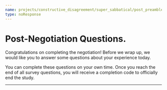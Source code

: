 ```yaml
---
name: projects/constructive_disagreement/super_sabbatical/post_preamble.md
type: noResponse
---
```


# Post-Negotiation Questions.

Congratulations on completing the negotiation! Before we wrap up, we would like you to answer some questions about your experience today. 

You can complete these questions on your own time. Once you reach the end of all survey questions, you will receive a completion code to officially end the study.

---
